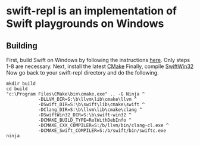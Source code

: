 # swift-repl is an implementation of Swift playgrounds on Windows

## Building
First, build Swift on Windows by following the instructions [here](https://github.com/apple/swift/blob/master/docs/WindowsBuild.md). Only steps 1-8 are necessary.
Next, install the latest [CMake](https://cmake.org/download/)
Finally, compile [SwiftWin32](https://github.com/compnerd/swift-win32)
Now go back to your swift-repl directory and do the following.
```
mkdir build
cd build
"c:\Program Files\CMake\bin\cmake.exe" .. -G Ninja ^
            -DLLVM_DIR=S:\b\llvm\lib\cmake\llvm ^
            -DSwift_DIR=S:\b\swift\lib\cmake\swift ^
            -DClang_DIR=S:\b\llvm\lib\cmake\clang ^
            -DSwiftWin32_DIR=S:\b\swift-win32 ^
            -DCMAKE_BUILD_TYPE=RelWithDebInfo ^
            -DCMAKE_CXX_COMPILER=S:/b/llvm/bin/clang-cl.exe ^
            -DCMAKE_Swift_COMPILER=S:/b/swift/bin/swiftc.exe
ninja
```
